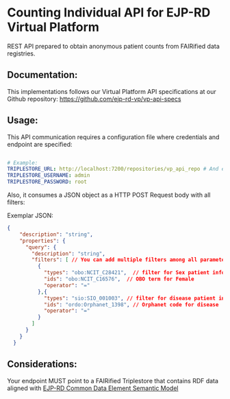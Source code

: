 # Counting Individual API for EJP-RD Virtual Platform 

REST API prepared to obtain anonymous patient counts from FAIRified data registries.


## Documentation:

This implementations follows our Virtual Platform API specifications at our Github repository: https://github.com/ejp-rd-vp/vp-api-specs

## Usage:

This API communication requires a configuration file where credentials and endpoint are specified:

```yaml

# Example:
TRIPLESTORE_URL: http://localhost:7200/repositories/vp_api_repo # And example of a GraphDB Triplestore endpoint
TRIPLESTORE_USERNAME: admin
TRIPLESTORE_PASSWORD: root
```

Also, it consumes a JSON object as a HTTP POST Request body with all filters:

Exemplar JSON:

```json
{
    "description": "string",
    "properties": {
      "query": {
        "description": "string",
        "filters": [ // You can add multiple filters among all parameters documented above
          {
            "types": "obo:NCIT_C28421",  // filter for Sex patient information
            "ids": "obo:NCIT_C16576",  // OBO term for Female
            "operator": "="
          },{
            "types": "sio:SIO_001003", // filter for disease patient information
            "ids": "ordo:Orphanet_1398", // Orphanet code for disease
            "operator": "="
          }
        ]
      }
    }
  }

```

## Considerations:

Your endpoint MUST point to a FAIRified Triplestore that contains RDF data aligned with [EJP-RD Common Data Element Semantic Model](https://github.com/ejp-rd-vp/CDE-semantic-model)